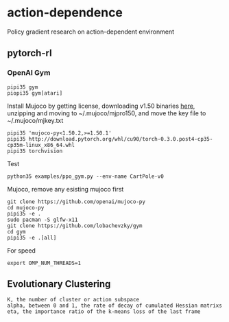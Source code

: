 # action-dependence
Policy gradient research on action-dependent environment

##  pytorch-rl

### OpenAI Gym

```
pipi35 gym
piopi35 gym[atari]
```

Install Mujoco by getting license, downloading v1.50 binaries [here](https://www.roboti.us/download/mjpro150_linux.zip), unzipping and moving to ~/.mujoco/mjpro150, and move the key file to ~/.mujoco/mjkey.txt

```
pipi35 'mujoco-py<1.50.2,>=1.50.1'
pipi35 http://download.pytorch.org/whl/cu90/torch-0.3.0.post4-cp35-cp35m-linux_x86_64.whl
pipi35 torchvision
```

Test
```
python35 examples/ppo_gym.py --env-name CartPole-v0
```

Mujoco, remove any esisting mujoco first
```
git clone https://github.com/openai/mujoco-py
cd mujoco-py
pipi35 -e .
sudo pacman -S glfw-x11
git clone https://github.com/lobachevzky/gym
cd gym
pipi35 -e .[all]
```

For speed
```
export OMP_NUM_THREADS=1
```

## Evolutionary Clustering

```
K, the number of cluster or action subspace 
alpha, between 0 and 1, the rate of decay of cumulated Hessian matrixs
eta, the importance ratio of the k-means loss of the last frame
```
